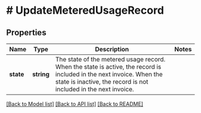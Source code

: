 # # UpdateMeteredUsageRecord

## Properties

Name | Type | Description | Notes
------------ | ------------- | ------------- | -------------
**state** | **string** | The state of the metered usage record. When the state is active, the record is included in the next invoice. When the state is inactive, the record is not included in the next invoice. |

[[Back to Model list]](../../README.md#models) [[Back to API list]](../../README.md#endpoints) [[Back to README]](../../README.md)
